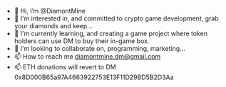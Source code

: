 - 👋 Hi, I’m @DiamontMine
- 👀 I'm interested in, and committed to crypto game development, grab your diamonds and keep...
- 🌱 I'm currently learning, and creating a game project where token holders can use DM to buy their in-game box.
- 💞️ I'm looking to collaborate on, programming, marketing...
- 📫 How to reach me diamontmine.dm@gmail.com
- 📫 ETH donations will revert to DM 0x8D000B65a97A4663922753E13F11D29BD5B2D3Aa
<!---
DiamontMine/DiamontMine is a ✨ special ✨ repository because its `README.md` (this file) appears on your GitHub profile.
You can click the Preview link to take a look at your changes.
--->
